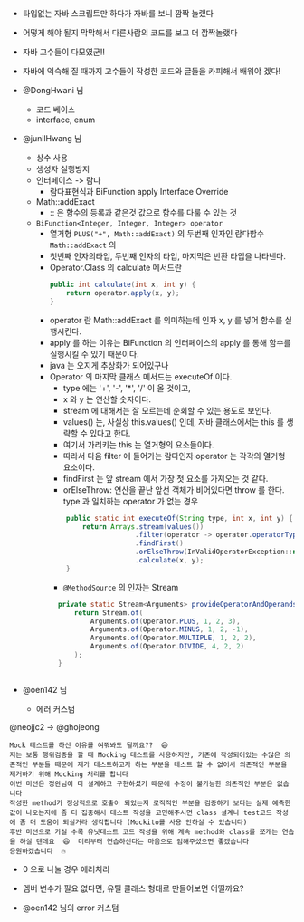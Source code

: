 - 타입없는 자바 스크립트만 하다가 자바를 보니 깜짝 놀랬다
- 어떻게 해야 될지 막막해서 다른사람의 코드를 보고 더 깜짝놀랬다
- 자바 고수들이 다모였군!! 
- 자바에 익숙해 질 때까지 고수들이 작성한 코드와 글들을 카피해서 배워야 겠다!

- @DongHwani 님
    - 코드 베이스 
    - interface, enum
    
- @junilHwang 님
    - 상수 사용
    - 생성자 실행방지
    - 인터페이스 -> 람다 
        - 람다표현식과 BiFunction apply Interface Override
    - Math::addExact
        - :: 은 함수의 등록과 같은것  값으로 함수를 다룰 수 있는 것
    - `BiFunction<Integer, Integer, Integer> operator`
        - 열거형 `PLUS("+", Math::addExact)` 의 두번째 인자인 람다함수 `Math::addExact` 의 
        - 첫번째 인자의타입, 두번째 인자의 타입, 마지막은 반환 타입을 나타낸다. 
        - Operator.Class 의 calculate 메서드란 
            ```java
            public int calculate(int x, int y) {
                return operator.apply(x, y);
            }
            ```
        - operator 란 Math::addExact 를 의미하는데 인자 x, y 를 넣어 함수를 실행시킨다.
        - apply 를 하는 이유는 BiFunction 의 인터페이스의 apply 를 통해 함수를 실행시킬 수 있기 때문이다.
        - java 는 오지게 추상화가 되어있구나
        - Operator 의 마지막 클래스 메서드는 executeOf 이다.
            - type 에는 '+', '-', '*', '/' 이 올 것이고,
            - x 와 y 는 연산할 숫자이다.
            - stream 에 대해서는 잘 모르는데 순회할 수 있는 용도로 보인다.
            - values() 는, 사실상 this.values() 인데, 자바 클래스에서는 this 를 생략할 수 있다고 한다. 
            - 여기서 가리키는 this 는 열거형의 요소들이다.
            - 따라서 다음 filter 에 들어가는 람다인자 operator 는 각각의 열거형 요소이다. 
            - findFirst 는 앞 stream 에서 가장 첫 요소를 가져오는 것 같다.
            - orElseThrow: 연산을 끝난 앞선 객체가 비어있다면 throw 를 한다. type 과 일치하는 operator 가 없는 경우
            ```java
                public static int executeOf(String type, int x, int y) {
                    return Arrays.stream(values())
                                 .filter(operator -> operator.operatorType.equals(type))
                                 .findFirst()
                                 .orElseThrow(InValidOperatorException::new)
                                 .calculate(x, y);
                }
            ```
          - `@MethodSource` 의 인자는 Stream
          ```java
            private static Stream<Arguments> provideOperatorAndOperandsAndResult () {
                return Stream.of(
                    Arguments.of(Operator.PLUS, 1, 2, 3),
                    Arguments.of(Operator.MINUS, 1, 2, -1),
                    Arguments.of(Operator.MULTIPLE, 1, 2, 2),
                    Arguments.of(Operator.DIVIDE, 4, 2, 2)
                );
            }
        ```
    
- @oen142 님
    - 에러 커스텀

@neojjc2 -> @ghojeong 
```text
Mock 테스트를 하신 이유를 여쭤봐도 될까요??  😄 
저는 보통 행위검증을 할 때 Mocking 테스트를 사용하지만, 기존에 작성되어있는 수많은 의존적인 부분들 때문에 제가 테스트하고자 하는 부분을 테스트 할 수 없어서 의존적인 부분을 제거하기 위해 Mocking 처리를 합니다
이번 미션은 정완님이 다 설계하고 구현하셨기 때문에 수정이 불가능한 의존적인 부분은 없습니다
작성한 method가 정상적으로 호출이 되었는지 로직적인 부분을 검증하기 보다는 실제 예측한 값이 나오는지에 좀 더 집중해서 테스트 작성을 고민해주시면 class 설계나 test코드 작성에 좀 더 도움이 되실거라 생각합니다 (Mockito를 사용 안하실 수 있습니다)
후반 미션으로 가실 수록 유닛테스트 코드 작성을 위해 계속 method와 class를 쪼개는 연습을 하실 텐데요  😄  미리부터 연습하신다는 마음으로 임해주셨으면 좋겠습니다
응원하겠습니다  🔥 
```

- 0 으로 나눌 경우 에러처리
- 멤버 변수가 필요 없다면, 유틸 클래스 형태로 만들어보면 어떨까요?

- @oen142 님의 error 커스텀


